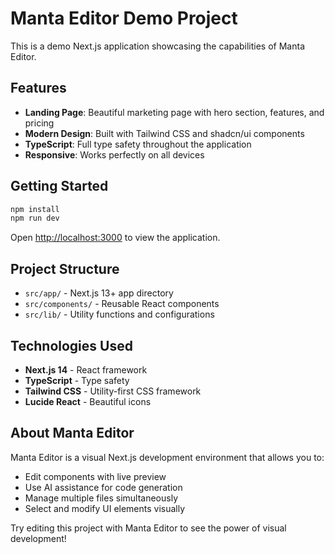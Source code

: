 # Manta Editor Demo Project

This is a demo Next.js application showcasing the capabilities of Manta Editor.

## Features

- **Landing Page**: Beautiful marketing page with hero section, features, and pricing
- **Modern Design**: Built with Tailwind CSS and shadcn/ui components
- **TypeScript**: Full type safety throughout the application
- **Responsive**: Works perfectly on all devices

## Getting Started

```bash
npm install
npm run dev
```

Open [http://localhost:3000](http://localhost:3000) to view the application.

## Project Structure

- `src/app/` - Next.js 13+ app directory
- `src/components/` - Reusable React components
- `src/lib/` - Utility functions and configurations

## Technologies Used

- **Next.js 14** - React framework
- **TypeScript** - Type safety
- **Tailwind CSS** - Utility-first CSS framework
- **Lucide React** - Beautiful icons

## About Manta Editor

Manta Editor is a visual Next.js development environment that allows you to:

- Edit components with live preview
- Use AI assistance for code generation
- Manage multiple files simultaneously
- Select and modify UI elements visually

Try editing this project with Manta Editor to see the power of visual development! 